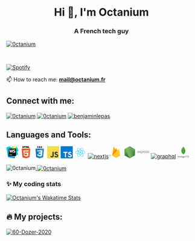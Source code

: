 <h1 align="center">Hi 👋, I'm Octanium</h1>
<h3 align="center">A French tech guy</h3>

<p align="left"> <a href="https://twitter.com/0ctanium" target="_blank"><img src="https://img.shields.io/twitter/follow/0ctanium?logo=twitter&style=for-the-badge" alt="0ctanium" /></a> </p>
<br>

<a href="#"><img src="https://novatorem.octanium.vercel.app/api/spotify" alt="Spotify"/></a>

📫  How to reach me: **mail@octanium.fr**

<h2 align="left">Connect with me:</h3>
<p align="left">
<a href="https://twitter.com/0ctanium" target="_blank"><img align="center" src="https://cdn.jsdelivr.net/npm/simple-icons@3.0.1/icons/twitter.svg" alt="0ctanium" height="32" width="40" /></a>
<a href="https://instagram.com/0ctanium" target="_blank"><img align="center" src="https://cdn.jsdelivr.net/npm/simple-icons@3.0.1/icons/instagram.svg" alt="0ctanium" height="32" width="32" /></a>
<a href="https://linkedin.com/in/benjaminlepas" target="_blank"><img align="center" src="https://cdn.jsdelivr.net/npm/simple-icons@3.0.1/icons/linkedin.svg" alt="benjaminlepas" height="32" width="40" /></a>
</p>

<h2 align="left">Languages and Tools:</h3>
<p align="left"> 
<a href="#"><img width="32" height="32" src="webstorm.png" alt="webstorm"/></a>
<a href="#"><img width="32" height="32" src="https://raw.githubusercontent.com/github/explore/80688e429a7d4ef2fca1e82350fe8e3517d3494d/topics/html/html.png" alt="html5"/></a>
<a href="#"><img width="32" height="32" src="https://raw.githubusercontent.com/github/explore/80688e429a7d4ef2fca1e82350fe8e3517d3494d/topics/css/css.png" alt="css3"/></a>
<a href="#"><img width="32" height="32" src="https://raw.githubusercontent.com/github/explore/80688e429a7d4ef2fca1e82350fe8e3517d3494d/topics/javascript/javascript.png" alt="javascript"/></a>
<a href="#"><img width="32" height="32" src="https://raw.githubusercontent.com/github/explore/80688e429a7d4ef2fca1e82350fe8e3517d3494d/topics/typescript/typescript.png" alt="typescript"/></a>
<a href="#"><img width="32" height="32" src="https://raw.githubusercontent.com/github/explore/80688e429a7d4ef2fca1e82350fe8e3517d3494d/topics/react/react.png" alt="react"/></a>
<a href="#"><img width="32" height="32" src="https://camo.githubusercontent.com/e1e113df83e7731fdb90f6f0ab2eeb155fd1b48c27d99814dcf1c23c0acdc6a2/68747470733a2f2f6173736574732e76657263656c2e636f6d2f696d6167652f75706c6f61642f76313636323133303535392f6e6578746a732f49636f6e5f6461726b5f6261636b67726f756e642e706e67" alt="nextjs"/></a>
<a href="#"><img width="32" height="32" src="https://raw.githubusercontent.com/github/explore/80688e429a7d4ef2fca1e82350fe8e3517d3494d/topics/firebase/firebase.png" alt="firebase"/></a>
<a href="#"><img width="32" height="32" src="https://raw.githubusercontent.com/github/explore/80688e429a7d4ef2fca1e82350fe8e3517d3494d/topics/nodejs/nodejs.png" alt="nodejs"/></a>
<a href="#"><img width="32" height="32" src="https://github.com/devicons/devicon/blob/master/icons/express/express-original-wordmark.svg" alt="express"/></a>
<a href="#"><img width="32" height="32" src="https://www.vectorlogo.zone/logos/graphql/graphql-icon.svg" alt="graphql"/></a>
<a href="#"><img width="32" height="32" src="https://github.com/devicons/devicon/blob/master/icons/mongodb/mongodb-original-wordmark.svg" alt="mongodb"/></a>
</p>


<a href="#">
  <picture>
      <source media="(prefers-color-scheme: dark)" srcset="https://github-readme-stats.vercel.app/api/top-langs?username=0ctanium&show_icons=true&locale=en&layout=compact&theme=dark">
      <img align="left" src="https://github-readme-stats.vercel.app/api/top-langs?username=0ctanium&show_icons=true&locale=en&layout=compact&theme=default" alt="0ctanium">
    </picture>
</a>

<a href="#">&nbsp;<img align="center" src="https://github-readme-stats.vercel.app/api?username=0ctanium&show_icons=true&locale=en&theme=dark" alt="0ctanium" /></a>

<h3 align="left">✨ My coding stats</h3>
<p align="left">
<a href="https://wakatime.com/@Octanium" target="_blank"><img align="center" alt="Octanium's Wakatime Stats" src="https://github-readme-stats.vercel.app/api/wakatime?username=Octanium&layout=compact&theme=dark" /></a> 


<h2 align="left">🔥 My projects:</h1>
<a href="https://github.com/Hackathon-60-Dozer/Hackathon-2020"><img align="center" src="https://github-readme-stats.vercel.app/api/pin/?username=Hackathon-60-Dozer&repo=Hackathon-2020&theme=dark" alt="60-Dozer-2020" /></a>










